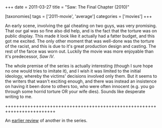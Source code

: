 +++
date = 2011-03-27
title = "Saw: The Final Chapter (2010)"

[taxonomies]
tags = ['2011-movie', 'average']
categories = ['movies']
+++

An early scene, involving the gal cheating on two guys, was very
promising. That our gal was so fine also did help, and is the fact that
the torture was on public display. This made it look like it actually
had a fatter budget, and this got me excited. The only other moment that
was well-done was the torture of the racist, and this is due to it\'s
great production design and casting. The rest of the farce was worn out.
Luckily the movie was more enjoyable than it\'s predecessor, *Saw IV*.

The whole premise of the series is actually interesting (though I sure
hope no one would tries to imitate it), and I wish it was limited to the
initial ideology, whereby the victims\' decisions involved only them.
But it seems to the writers that wasn\'t exciting enough, and there was
instead an insistence on having it been done to others too, who were
often innocent (e.g. you go through some horrid torture OR your wife
dies). Sounds like desperate writing to me.

++++++++++++++++++++++++++++++++++++++++++++++++++++++++++++++++++++++++

An [earlier review] of another in the series.

  [earlier review]: http://movies.tshepang.net/recent-movies-2008-10-12
